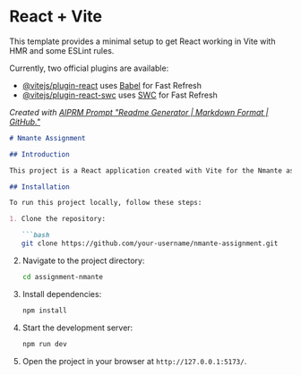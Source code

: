 # React + Vite

This template provides a minimal setup to get React working in Vite with HMR and some ESLint rules.

Currently, two official plugins are available:

- [@vitejs/plugin-react](https://github.com/vitejs/vite-plugin-react/blob/main/packages/plugin-react/README.md) uses [Babel](https://babeljs.io/) for Fast Refresh
- [@vitejs/plugin-react-swc](https://github.com/vitejs/vite-plugin-react-swc) uses [SWC](https://swc.rs/) for Fast Refresh


_Created with [AIPRM Prompt "Readme Generator | Markdown Format | GitHub."](https://www.aiprm.com/prompts/softwareengineering/text-editor/1794387468406222848/)_

```markdown
# Nmante Assignment

## Introduction

This project is a React application created with Vite for the Nmante assignment.

## Installation

To run this project locally, follow these steps:

1. Clone the repository:

   ```bash
   git clone https://github.com/your-username/nmante-assignment.git
   ```

2. Navigate to the project directory:

   ```bash
   cd assignment-nmante
   ```

3. Install dependencies:

   ```bash
   npm install
   ```

4. Start the development server:

   ```bash
   npm run dev
   ```

5. Open the project in your browser at `http://127.0.0.1:5173/`.


```
```